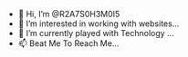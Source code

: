 - 👋 Hi, I’m @R2A7S0H3M0I5
- 👀 I’m interested in working with websites...
- 🌱 I’m currently played with Technology ...
- 📫 Beat Me To Reach Me...
